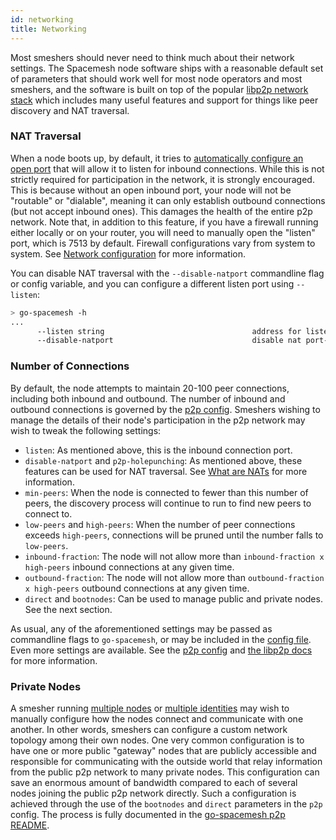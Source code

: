 ```yaml
---
id: networking
title: Networking
---
```


Most smeshers should never need to think much about their network settings. The Spacemesh node software ships with a reasonable default set of parameters that should work well for most node operators and most smeshers, and the software is built on top of the popular [libp2p network stack](https://libp2p.io/) which includes many useful features and support for things like peer discovery and NAT traversal.

### NAT Traversal

When a node boots up, by default, it tries to [automatically configure an open port](https://docs.libp2p.io/concepts/nat/overview#automatic-router-configuration) that will allow it to listen for inbound connections. While this is not strictly required for participation in the network, it is strongly encouraged. This is because without an open inbound port, your node will not be "routable" or "dialable", meaning it can only establish outbound connections (but not accept inbound ones). This damages the health of the entire p2p network. Note that, in addition to this feature, if you have a firewall running either locally or on your router, you will need to manually open the "listen" port, which is 7513 by default. Firewall configurations vary from system to system. See [Network configuration](./../netconfig.md) for more information.

You can disable NAT traversal with the `--disable-natport` commandline flag or config variable, and you can configure a different listen port using `--listen`:

```bash
> go-spacemesh -h
...
      --listen string                                 address for listening (default "/ip4/0.0.0.0/tcp/7513")
      --disable-natport                               disable nat port-mapping (if enabled upnp protocol is used to negotiate external port with router)
```

### Number of Connections

By default, the node attempts to maintain 20-100 peer connections, including both inbound and outbound. The number of inbound and outbound connections is governed by the [p2p config](https://github.com/spacemeshos/go-spacemesh/blob/475b05b6a8900424bedf5b9086881920ed035b8b/p2p/host.go#L75-L106). Smeshers wishing to manage the details of their node's participation in the p2p network may wish to tweak the following settings:

- `listen`: As mentioned above, this is the inbound connection port.
- `disable-natport` and `p2p-holepunching`: As mentioned above, these features can be used for NAT traversal. See [What are NATs](https://docs.libp2p.io/concepts/nat/overview/) for more information.
- `min-peers`: When the node is connected to fewer than this number of peers, the discovery process will continue to run to find new peers to connect to.
- `low-peers` and `high-peers`: When the number of peer connections exceeds `high-peers`, connections will be pruned until the number falls to `low-peers`.
- `inbound-fraction`: The node will not allow more than `inbound-fraction x high-peers` inbound connections at any given time.
- `outbound-fraction`: The node will not allow more than `outbound-fraction x high-peers` outbound connections at any given time.
- `direct` and `bootnodes`: Can be used to manage public and private nodes. See the next section.

As usual, any of the aforementioned settings may be passed as commandline flags to `go-spacemesh`, or may be included in the [config file](https://github.com/spacemeshos/wiki/wiki/Smesher-Guide#config). Even more settings are available. See the [p2p config](./setup.md#configuring-the-node) and [the libp2p docs](https://docs.libp2p.io/) for more information.

### Private Nodes

A smesher running [multiple nodes](./setup.md#running-multiple-nodes) or [multiple identities](./advanced.md#multiple-identities) may wish to manually configure how the nodes connect and communicate with one another. In other words, smeshers can configure a custom network topology among their own nodes. One very common configuration is to have one or more public "gateway" nodes that are publicly accessible and responsible for communicating with the outside world that relay information from the public p2p network to many private nodes. This configuration can save an enormous amount of bandwidth compared to each of several nodes joining the public p2p network directly. Such a configuration is achieved through the use of the `bootnodes` and `direct` parameters in the `p2p` config. The process is fully documented in the [go-spacemesh p2p README](https://github.com/spacemeshos/go-spacemesh/blob/develop/p2p/README.md).
